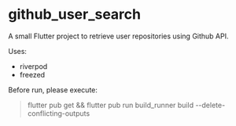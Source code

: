 # github_user_search

A small Flutter project to retrieve user repositories using Github API.

Uses: 
 - riverpod
 - freezed


Before run, please execute: 
> flutter pub get && flutter pub run build_runner build --delete-conflicting-outputs
